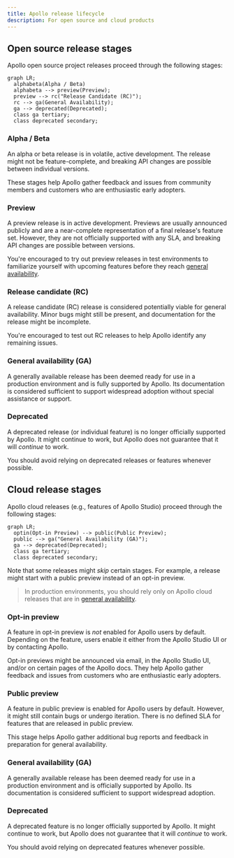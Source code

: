 ```yaml
---
title: Apollo release lifecycle
description: For open source and cloud products
---
```


## Open source release stages

Apollo open source project releases proceed through the following stages:

```mermaid
graph LR;
  alphabeta(Alpha / Beta)
  alphabeta --> preview(Preview);
  preview --> rc("Release Candidate (RC)");
  rc --> ga(General Availability);
  ga --> deprecated(Deprecated);
  class ga tertiary;
  class deprecated secondary;
```

### Alpha / Beta

An alpha or beta release is in volatile, active development. The release might not be feature-complete, and breaking API changes are possible between individual versions.

These stages help Apollo gather feedback and issues from community members and customers who are enthusiastic early adopters.

### Preview

A preview release is in active development. Previews are usually announced publicly and are a near-complete representation of a final release's feature set. However, they are not officially supported with any SLA, and breaking API changes are possible between versions.

You're encouraged to try out preview releases in test environments to familiarize yourself with upcoming features before they reach [general availability](#general-availability-ga).

### Release candidate (RC)

A release candidate (RC) release is considered potentially viable for general availability. Minor bugs might still be present, and documentation for the release might be incomplete.

You're encouraged to test out RC releases to help Apollo identify any remaining issues.

### General availability (GA)

A generally available release has been deemed ready for use in a production environment and is fully supported by Apollo. Its documentation is considered sufficient to support widespread adoption without special assistance or support.

### Deprecated

A deprecated release (or individual feature) is no longer officially supported by Apollo. It might continue to work, but Apollo does not guarantee that it will _continue_ to work.

You should avoid relying on deprecated releases or features whenever possible.

## Cloud release stages

Apollo cloud releases (e.g., features of Apollo Studio) proceed through the following stages:

```mermaid
graph LR;
  optin(Opt-in Preview) --> public(Public Preview);
  public --> ga("General Availability (GA)");
  ga --> deprecated(Deprecated);
  class ga tertiary;
  class deprecated secondary;
```

Note that some releases might _skip_ certain stages. For example, a release might start with a public preview instead of an opt-in preview.

> In production environments, you should rely only on Apollo cloud releases that are in [general availability](#general-availability-ga-1).

### Opt-in preview

A feature in opt-in preview is _not_ enabled for Apollo users by default. Depending on the feature, users enable it either from the Apollo Studio UI or by contacting Apollo.

Opt-in previews might be announced via email, in the Apollo Studio UI, and/or on certain pages of the Apollo docs. They help Apollo gather feedback and issues from customers who are enthusiastic early adopters.

### Public preview

A feature in public preview is enabled for Apollo users by default. However, it might still contain bugs or undergo iteration. There is no defined SLA for features that are released in public preview.

This stage helps Apollo gather additional bug reports and feedback in preparation for general availability.

### General availability (GA)

A generally available release has been deemed ready for use in a production environment and is officially supported by Apollo. Its documentation is considered sufficient to support widespread adoption.

### Deprecated

A deprecated feature is no longer officially supported by Apollo. It might continue to work, but Apollo does not guarantee that it will _continue_ to work.

You should avoid relying on deprecated features whenever possible.
